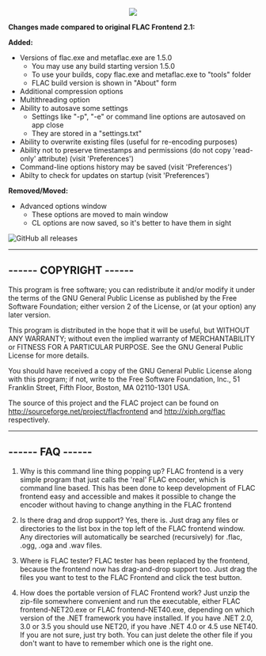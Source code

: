 <p align="center"><img src="https://ptpimg.me/25gayf.png"></p>

<b>Changes made compared to original FLAC Frontend 2.1:</b>

<b>Added:</b>
* Versions of flac.exe and metaflac.exe are 1.5.0
    * You may use any build starting version 1.5.0
    * To use your builds, copy flac.exe and metaflac.exe to "tools" folder
    * FLAC build version is shown in "About" form
* Additional compression options
* Multithreading option
* Ability to autosave some settings
    * Settings like "-p", "-e" or command line options are autosaved on app close
    * They are stored in a "settings.txt"  
* Ability to overwrite existing files (useful for re-encoding purposes)
* Ability not to preserve timestamps and permissions (do not copy 'read-only' attribute) (visit 'Preferences')
* Command-line options history may be saved (visit 'Preferences')
* Abilty to check for updates on startup (visit 'Preferences')

<b>Removed/Moved:</b>
* Advanced options window
    * These options are moved to main window
    * CL options are now saved, so it's better to have them in sight

![GitHub all releases](https://img.shields.io/github/downloads/hat3k/FLAC-Frontend-H/total)

---------------------------------------------------------------------------
------                          COPYRIGHT                            ------
---------------------------------------------------------------------------

This program is free software; you can redistribute it and/or
modify it under the terms of the GNU General Public License
as published by the Free Software Foundation; either version 2
of the License, or (at your option) any later version.

This program is distributed in the hope that it will be useful,
but WITHOUT ANY WARRANTY; without even the implied warranty of
MERCHANTABILITY or FITNESS FOR A PARTICULAR PURPOSE.  See the
GNU General Public License for more details.

You should have received a copy of the GNU General Public License along
with this program; if not, write to the Free Software Foundation, Inc.,
51 Franklin Street, Fifth Floor, Boston, MA 02110-1301 USA.

The source of this project and the FLAC project can be found on 
http://sourceforge.net/project/flacfrontend and http://xiph.org/flac
respectively.

---------------------------------------------------------------------------
------                             FAQ                               ------
---------------------------------------------------------------------------

1) Why is this command line thing popping up?
FLAC frontend is a very simple program that just calls the 'real' FLAC
encoder, which is command line based. This has been done to keep
development of FLAC frontend easy and accessible and makes it possible to
change the encoder without having to change anything in the FLAC frontend

2) Is there drag and drop support?
Yes, there is. Just drag any files or directories to the list box in the
top left of the FLAC frontend window. Any directories will automatically be
searched (recursively) for .flac, .ogg, .oga and .wav files.

3) Where is FLAC tester?
FLAC tester has been replaced by the frontend, because the frontend now has
drag-and-drop support too. Just drag the files you want to test to the FLAC
Frontend and click the test button.

4) How does the portable version of FLAC Frontend work?
Just unzip the zip-file somewhere convenient and run the executable, either
FLAC frontend-NET20.exe or FLAC frontend-NET40.exe, depending on which
version of the .NET framework you have installed. If you have .NET 2.0, 3.0
or 3.5 you should use NET20, if you have .NET 4.0 or 4.5 use NET40. If you
are not sure, just try both. You can just delete the other file if you
don't want to have to remember which one is the right one.
